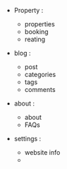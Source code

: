 - Property :

  - properties
  - booking
  - reating

- blog :

  - post
  - categories
  - tags
  - comments

- about :

  - about
  - FAQs

- settings :
  - website info
  -
